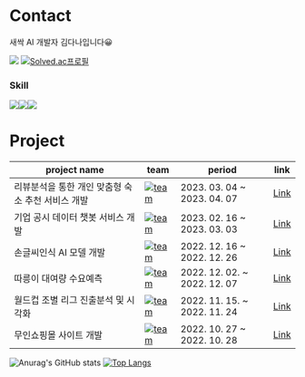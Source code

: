# Contact
새싹 AI 개발자 김다나입니다😀  
  
<a href="mailto:danakkii22@gmail.com"><img src="https://img.shields.io/badge/danakkii22@gmail.com-EA4335?style=flat-square&logo=Gmail&logoColor=white&link=mailto:danakkii22@gmail.com"/></a>
[![Solved.ac프로필](http://mazassumnida.wtf/api/mini/generate_badge?boj=danaaa18)](https://solved.ac/danaaa18)

### Skill
<img src="https://img.shields.io/badge/Python-3776AB?style=for-the-badge&logo=python&logoColor=white"><img src="https://img.shields.io/badge/Java-007396?style=flat&logo=OpenJDK&logoColor=white"/><img src="https://img.shields.io/badge/AWS-FF9900?style=flat&logo=amazonec2&logoColor=white"/>

# Project
|project name|team|period|link|
|------|---|---|---|
|리뷰분석을 통한 개인 맞춤형 숙소 추천 서비스 개발|[![team](https://img.shields.io/badge/team-red?style=flat&logo=Java&logoColor=white)](https://img.shields.io/badge/-team-red)|2023. 03. 04 ~ 2023. 04. 07|[Link](https://github.com/danakkii/project/tree/main/%EB%A6%AC%EB%B7%B0%EB%B6%84%EC%84%9D%EC%9D%84%20%ED%86%B5%ED%95%9C%20%EA%B0%9C%EC%9D%B8%20%EB%A7%9E%EC%B6%A4%ED%98%95%20%EC%88%99%EC%86%8C%20%EC%B6%94%EC%B2%9C%20%EC%84%9C%EB%B9%84%EC%8A%A4%20%EA%B0%9C%EB%B0%9C)|
|기업 공시 데이터 챗봇 서비스 개발|[![team](https://img.shields.io/badge/team-red?style=flat&logo=Java&logoColor=white)](https://img.shields.io/badge/-team-red)|2023. 02. 16 ~ 2023. 03. 03|[Link](https://github.com/danakkii/project/tree/main/%EA%B8%B0%EC%97%85%20%EA%B3%B5%EC%8B%9C%20%EB%8D%B0%EC%9D%B4%ED%84%B0%20%EC%B1%97%EB%B4%87%20%EC%84%9C%EB%B9%84%EC%8A%A4%20%EA%B0%9C%EB%B0%9C)|
|손글씨인식 AI 모델 개발|[![team](https://img.shields.io/badge/team-red?style=flat&logo=Java&logoColor=white)](https://img.shields.io/badge/-team-red)|2022. 12. 16 ~ 2022. 12. 26|[Link](https://github.com/danakkii/project/tree/main/%EA%B8%B0%EC%97%85%20%EA%B3%B5%EC%8B%9C%20%EB%8D%B0%EC%9D%B4%ED%84%B0%20%EC%B1%97%EB%B4%87%20%EC%84%9C%EB%B9%84%EC%8A%A4%20%EA%B0%9C%EB%B0%9C)|
|따릉이 대여량 수요예측|[![team](https://img.shields.io/badge/team-red?style=flat&logo=Java&logoColor=white)](https://img.shields.io/badge/-team-red)|2022. 12. 02. ~ 2022. 12. 07 |[Link](https://github.com/danakkii/project/tree/main/%EB%94%B0%EB%A6%89%EC%9D%B4%20%EB%8C%80%EC%97%AC%EB%9F%89%20%EC%88%98%EC%9A%94%EC%98%88%EC%B8%A1)|
|월드컵 조별 리그 진출분석 및 시각화|[![team](https://img.shields.io/badge/team-red?style=flat&logo=Java&logoColor=white)](https://img.shields.io/badge/-team-red)|2022. 11. 15. ~ 2022. 11. 24 |[Link](https://github.com/danakkii/project/tree/main/%EC%9B%94%EB%93%9C%EC%BB%B5%20%EC%A1%B0%EB%B3%84%20%EB%A6%AC%EA%B7%B8%20%EC%A7%84%EC%B6%9C%EB%B6%84%EC%84%9D%20%EB%B0%8F%20%EC%8B%9C%EA%B0%81%ED%99%94)|
|무인쇼핑몰 사이트 개발|[![team](https://img.shields.io/badge/solo-blue?style=flat&logo=Java&logoColor=white)](https://img.shields.io/badge/-solo-blue)|2022. 10. 27 ~ 2022. 10. 28|[Link](https://github.com/danakkii/project/tree/main/%EB%AC%B4%EC%9D%B8%EC%87%BC%ED%95%91%EB%AA%B0%20%EC%82%AC%EC%9D%B4%ED%8A%B8%20%EA%B0%9C%EB%B0%9C)|



![Anurag's GitHub stats](https://github-readme-stats.vercel.app/api?username=danakkii&show_icons=true&theme=dark)
[![Top Langs](https://github-readme-stats.vercel.app/api/top-langs/?username=danakkii&layout=compact)](https://github.com/anuraghazra/github-readme-stats)
